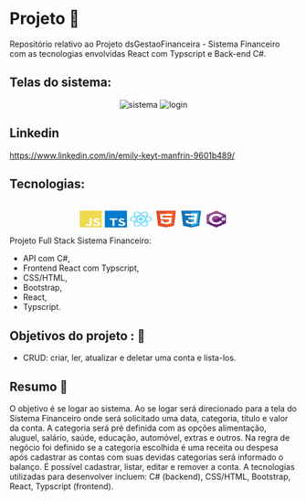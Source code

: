 # Projeto 💼

Repositório relativo ao Projeto dsGestaoFinanceira - Sistema Financeiro com as tecnologias envolvidas React com Typscript e Back-end C#.  

## Telas do sistema:

<div align="center">
<img width="550"  alt="sistema" src="https://user-images.githubusercontent.com/79612116/195733713-078ffd7f-a1d4-424d-80b8-bfbf4c7e2bdc.PNG">
<img width="550" alt="login" src="https://user-images.githubusercontent.com/79612116/195733751-c3522c30-8371-46e6-b84b-7508c6c0132b.PNG">
</div>

## Linkedin

https://www.linkedin.com/in/emily-keyt-manfrin-9601b489/


## Tecnologias: 

<div style="display: inline_block theme=radical" align="center"><br>
  <img align="center" alt="M-Js" height="30" width="40"  src="https://raw.githubusercontent.com/devicons/devicon/master/icons/javascript/javascript-plain.svg">
  <img align="center" alt="M-Ts" height="30" width="40" src="https://raw.githubusercontent.com/devicons/devicon/master/icons/typescript/typescript-plain.svg">
  <img align="center" alt="M-React" height="30" width="40" src="https://raw.githubusercontent.com/devicons/devicon/master/icons/react/react-original.svg">
  <img align="center" alt="M-HTML" height="30" width="40" src="https://raw.githubusercontent.com/devicons/devicon/master/icons/html5/html5-original.svg">
  <img align="center" alt="M-CSS" height="30" width="40" src="https://raw.githubusercontent.com/devicons/devicon/master/icons/css3/css3-original.svg">
  <img align="center" alt="M-Csharp" height="30" width="40" src="https://raw.githubusercontent.com/devicons/devicon/master/icons/csharp/csharp-original.svg">
</div>

Projeto Full Stack Sistema Financeiro:

- API com C#,
- Frontend React com Typscript,
- CSS/HTML,
- Bootstrap,
- React,
- Typscript.


## Objetivos do projeto : 📖

- CRUD: criar, ler, atualizar e deletar uma conta e lista-los.

## Resumo 📖 

O objetivo é se logar ao sistema. Ao se logar será direcionado para a tela do Sistema Financeiro onde será solicitado uma data, categoria, título e valor da conta.
A categoria será pré definida com as opções alimentação, aluguel, salário, saúde, educação, automóvel, extras e outros. Na regra de negócio foi definido se a
categoria escolhida é uma receita ou despesa após cadastrar as contas com suas devidas categorias será informado o balanço.
É possível cadastrar, listar, editar e remover a conta.
A tecnologias utilizadas para desenvolver incluem: C# (backend), CSS/HTML, Bootstrap, React, Typscript (frontend).





